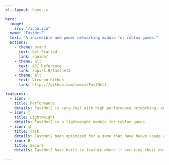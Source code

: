 ```yaml
---
<!--layout: home-->

hero:
  image:
    src: "/icon.ico"
  name: "FastNet2"
  text: "A incredible and power networking module for roblox games."
  actions:
    - theme: brand
      text: Get Started
      link: /guide/
    - theme: alt
      text: API Reference
      link: /api/1.0/fastnet2
    - theme: alt
      text: View on Github
      link: https://github.com/imezx/FastNet2

features:
  - icon: ⚡
    title: Performance
    details: FastNet2 is very-fast with high performance networking, only use a single remote event to reduce bandwidth usage and increase performance gain.
  - icon: 🍃
    title: Lightweight
    details: FastNet2 is a lightweight module for roblox games
  - icon: 📊
    title: Task
    details: FastNet2 been optimized for a game that have heavy usage and require optimizations
  - icon: 🔒
    title: Secure
    details: FastNet2 have built-in feature where it securing their data network to make exploiters harder to exploit it

---
```

